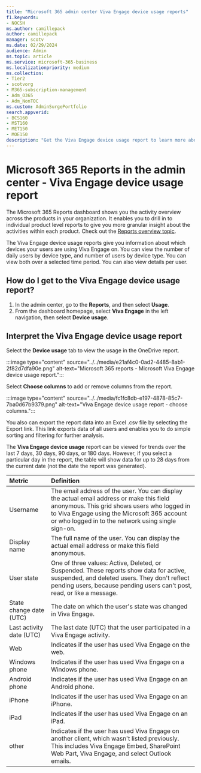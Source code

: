 ```yaml
---
title: "Microsoft 365 admin center Viva Engage device usage reports"
f1.keywords:
- NOCSH
ms.author: camillepack
author: camillepack
manager: scotv
ms.date: 02/29/2024
audience: Admin
ms.topic: article
ms.service: microsoft-365-business
ms.localizationpriority: medium
ms.collection: 
- Tier2
- scotvorg
- M365-subscription-management
- Adm_O365
- Adm_NonTOC
ms.custom: AdminSurgePortfolio
search.appverid:
- BCS160
- MST160
- MET150
- MOE150
description: "Get the Viva Engage device usage report to learn more about which devices your users are using Viva Engage on, number of daily users by device type, and details per user."
---
```


# Microsoft 365 Reports in the admin center - Viva Engage device usage report

The Microsoft 365 Reports dashboard shows you the activity overview across the products in your organization. It enables you to drill in to individual product level reports to give you more granular insight about the activities within each product. Check out the [Reports overview topic](activity-reports.md).

The Viva Engage device usage reports give you information about which devices your users are using Viva Engage on. You can view the number of daily users by device type, and number of users by device type. You can view both over a selected time period. You can also view details per user.
 
## How do I get to the Viva Engage device usage report?

1. In the admin center, go to the **Reports**, and then select **Usage**. 
2. From the dashboard homepage, select **Viva Engage** in the left navigation, then select **Device usage**.
  
## Interpret the Viva Engage device usage report

Select the **Device usage** tab to view the usage in the OneDrive report.

:::image type="content" source="../../media/e21af4c0-0ad2-4485-8ab1-2f82d7dfa90e.png" alt-text="Microsoft 365 reports - Microsoft Viva Engage device usage report.":::

Select **Choose columns** to add or remove columns from the report.  

:::image type="content" source="../../media/fc1fc8db-e197-4878-85c7-7ba0d67b9379.png" alt-text="Viva Engage device usage report - choose columns.":::

You also can export the report data into an Excel .csv file by selecting the Export link. This link exports data of all users and enables you to do simple sorting and filtering for further analysis.

The **Viva Engage device usage** report can be viewed for trends over the last 7 days, 30 days, 90 days, or 180 days. However, if you select a particular day in the report, the table will show data for up to 28 days from the current date (not the date the report was generated).
  
|Metric|Definition|
|:-----|:-----|
|Username  |The email address of the user. You can display the actual email address or make this field anonymous. This grid shows users who logged in to Viva Engage using the Microsoft 365 account or who logged in to the network using single sign-on.  |
|Display name |The full name of the user. You can display the actual email address or make this field anonymous. |
|User state |One of three values: Active, Deleted, or Suspended. These reports show data for active, suspended, and deleted users. They don't reflect pending users, because pending users can't post, read, or like a message.   |
|State change date (UTC)  |The date on which the user's state was changed in Viva Engage.  |
|Last activity date (UTC) |The last date (UTC) that the user participated in a Viva Engage activity. |
|Web  |Indicates if the user has used Viva Engage on the web.   |
|Windows phone   | Indicates if the user has used Viva Engage on a Windows phone.  |
|Android phone  |Indicates if the user has used Viva Engage on an Android phone. |
|iPhone  | Indicates if the user has used Viva Engage on an iPhone.  |
|iPad   |Indicates if the user has used Viva Engage on an iPad. |
|other  |Indicates if the user has used Viva Engage on another client, which wasn't listed previously. This includes Viva Engage Embed, SharePoint Web Part, Viva Engage, and select Outlook emails.  |
